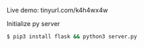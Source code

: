 Live demo:
tinyurl.com/k4h4wx4w 

Initialize py server
```sh
$ pip3 install flask && python3 server.py
```
